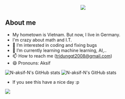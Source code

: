 
<p align="center"><img src="https://readme-typing-svg.demolab.com?font=Fira+Code&size=21&duration=1000&pause=1000&color=B627B3&center=true&vCenter=true&random=true&width=435&lines=👋+Hi%2C+i'm+@N-aksif-N;A+Vietnamese+I.T+Student"></a></p>

## About me
- My hometown is Vietnam. But now, I live in Germany.
- I'm crazy about math and I.T.
- 👀 I’m interested in coding and fixing bugs
- 🌱 I’m currently learning machine learning, AI,..
- 📫 How to reach me (tridungqt2008@gmail.com)
- 😄 Pronouns: Aksif

![N-aksif-N's GitHub stats](https://github-readme-stats.vercel.app/api?username=N-aksif-N\&rank_icon=github&theme=dark)
![N-aksif-N's GitHub stats](https://github-readme-stats.vercel.app/api/top-langs?username=N-aksif-N&theme=dark)

* If you see this have a nice day :p

![](https://raw.githubusercontent.com/Trilokia/Trilokia/379277808c61ef204768a61bbc5d25bc7798ccf1/bottom_header.svg)

<!---
N-aksif-N/N-aksif-N is a ✨ special ✨ repository because its `README.md` (this file) appears on your GitHub profile.
You can click the Preview link to take a look at your changes.
--->
